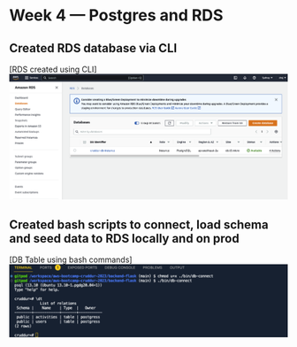 # Week 4 — Postgres and RDS

## Created RDS database via CLI

[RDS created using CLI]
![User Pool](assets/week4/rds-console.png)

## Created bash scripts to connect, load schema and seed data to RDS locally and on prod

[DB Table using bash commands]
![DB Table using bash commands](assets/week4/create-tables.png)

## 